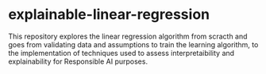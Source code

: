 # explainable-linear-regression
This repository explores the linear regression algorithm from scracth and goes from validating data and assumptions to train the learning algorithm, to the implementation of techniques used to assess interpretaibility and explainability for Responsible AI purposes.
